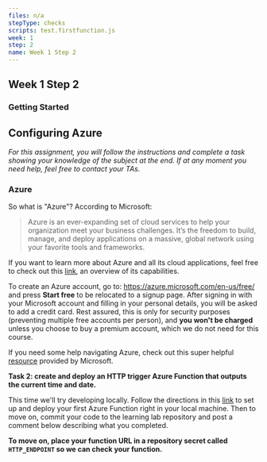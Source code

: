 ```yaml
---
files: n/a
stepType: checks
scripts: test.firstfunction.js
week: 1
step: 2
name: Week 1 Step 2
---
```


## Week 1 Step 2

### Getting Started

## Configuring Azure

*For this assignment, you will follow the instructions and complete a task showing your knowledge of the subject at the end. If at any moment you need help, feel free to contact your TAs.*

### Azure

So what is "Azure"? According to Microsoft:

> Azure is an ever-expanding set of cloud services to help your organization meet your business challenges. It’s the freedom to build, manage, and deploy applications on a massive, global network using your favorite tools and frameworks.
    
If you want to learn more about Azure and all its cloud applications, feel free to check out this [link](https://azure.microsoft.com/en-us/overview/what-is-azure/), an overview of its capabilities.

To create an Azure account, go to: https://azure.microsoft.com/en-us/free/ and press **Start free** to be relocated to a signup page. After signing in with your Microsoft account and filling in your personal details, you will be asked to add a credit card. Rest assured, this is only for security purposes (preventing multiple free accounts per person), and **you won't be charged** unless you choose to buy a premium account, which we do not need for this course. 

If you need some help navigating Azure, check out this super helpful [resource](https://azure.microsoft.com/en-us/get-started/) provided by Microsoft.

**Task 2: create and deploy an HTTP trigger Azure Function that outputs the current time and date.**

This time we'll try developing locally. Follow the directions in this [link](https://docs.microsoft.com/en-us/azure/azure-functions/functions-develop-local) to set up and deploy your first Azure Function right in your local machine. Then to move on, commit your code to the learning lab repository and post a comment below describing what you completed.

**To move on, place your function URL in a repository secret called `HTTP_ENDPOINT` so we can check your function.**
